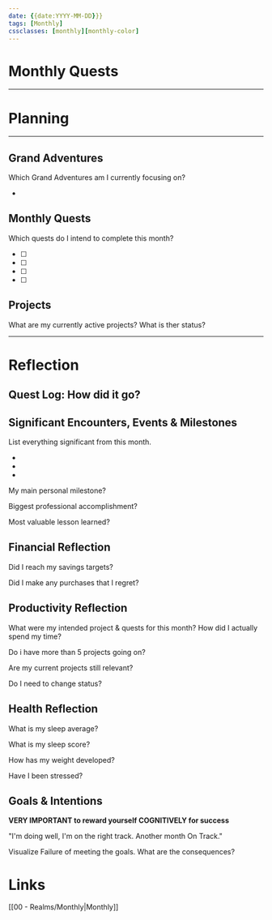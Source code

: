 ```yaml
---
date: {{date:YYYY-MM-DD}}}
tags: [Monthly]
cssclasses: [monthly][monthly-color]
---
```


# Monthly Quests
***
# Planning

***
## Grand Adventures

Which Grand Adventures am I currently focusing on?

*

## Monthly Quests

Which quests do I intend to complete this month?

- [ ] 
- [ ] 
- [ ] 
- [ ] 

## Projects

What are my currently active projects? What is ther status?

***
# Reflection

## Quest Log: How did it go?



## Significant Encounters, Events & Milestones

List everything significant from this month.

*
*
*

My main personal milestone?



Biggest professional accomplishment?



Most valuable lesson learned?



## Financial Reflection

Did I reach my savings targets?



Did I make any purchases that I regret?



## Productivity Reflection

What were my intended project & quests for this month? How did I actually spend my time?



Do i have more than 5 projects going on?




Are my current projects still relevant?



Do I need to change status?




## Health Reflection

What is my sleep average?



What is my sleep score?



How has my weight developed?



Have I been stressed?



## Goals & Intentions

**VERY IMPORTANT to reward yourself COGNITIVELY for success**

"I'm doing well, I'm on the right track. Another month On Track."

Visualize Failure of meeting the goals. What are the consequences?

# Links

[[00 - Realms/Monthly|Monthly]]